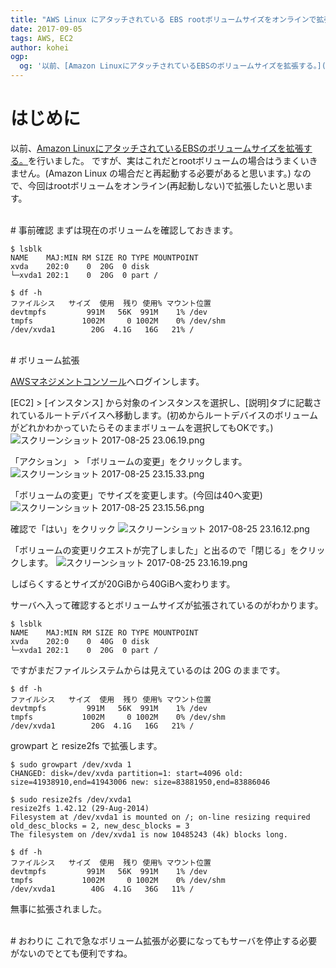 ```yaml
---
title: "AWS Linux にアタッチされている EBS rootボリュームサイズをオンラインで拡張する。"
date: 2017-09-05
tags: AWS, EC2
author: kohei
ogp:
  og: '以前、[Amazon LinuxにアタッチされているEBSのボリュームサイズを拡張する。](http://qiita.com/kooohei/items/fdd37482e5878da3f4fd)を行いました'
---
```


# はじめに
以前、[Amazon LinuxにアタッチされているEBSのボリュームサイズを拡張する。](https://blog.proudit.jp/2017/02/21/expand-ebs-of-elastic-volume-functions.html)を行いました。
ですが、実はこれだとrootボリュームの場合はうまくいきません。(Amazon Linux の場合だと再起動する必要があると思います。)
なので、今回はrootボリュームをオンライン(再起動しない)で拡張したいと思います。

<br>
# 事前確認
まずは現在のボリュームを確認しておきます。

```
$ lsblk 
NAME    MAJ:MIN RM SIZE RO TYPE MOUNTPOINT
xvda    202:0    0  20G  0 disk 
└─xvda1 202:1    0  20G  0 part /
```

```
$ df -h
ファイルシス   サイズ  使用  残り 使用% マウント位置
devtmpfs         991M   56K  991M    1% /dev
tmpfs           1002M     0 1002M    0% /dev/shm
/dev/xvda1        20G  4.1G   16G   21% /
```

<br>
# ボリューム拡張

[AWSマネジメントコンソール](https://console.aws.amazon.com/)へログインします。

[EC2] > [インスタンス] から対象のインスタンスを選択し、[説明]タブに記載されているルートデバイスへ移動します。(初めからルートデバイスのボリュームがどれかわかっていたらそのままボリュームを選択してもOKです。)
![スクリーンショット 2017-08-25 23.06.19.png](https://qiita-image-store.s3.amazonaws.com/0/82090/63ea74e5-581b-f646-b1c1-ec0525751c67.png)

「アクション」 > 「ボリュームの変更」をクリックします。
![スクリーンショット 2017-08-25 23.15.33.png](https://qiita-image-store.s3.amazonaws.com/0/82090/ce4dcdc2-021a-df78-45f9-b2aee79b2041.png)

「ボリュームの変更」でサイズを変更します。(今回は40へ変更)
![スクリーンショット 2017-08-25 23.15.56.png](https://qiita-image-store.s3.amazonaws.com/0/82090/ba0d5a51-9d49-964e-0c27-bcc0f8eaf845.png)

確認で「はい」をクリック
![スクリーンショット 2017-08-25 23.16.12.png](https://qiita-image-store.s3.amazonaws.com/0/82090/afe9d1b2-d001-a526-183c-d970cdc4e0fb.png)

「ボリュームの変更リクエストが完了しました」と出るので「閉じる」をクリックします。
![スクリーンショット 2017-08-25 23.16.19.png](https://qiita-image-store.s3.amazonaws.com/0/82090/880b50f7-ef61-c369-b3e9-12b27275792e.png)

しばらくするとサイズが20GiBから40GiBへ変わります。

サーバへ入って確認するとボリュームサイズが拡張されているのがわかります。

```bash:確認
$ lsblk 
NAME    MAJ:MIN RM SIZE RO TYPE MOUNTPOINT
xvda    202:0    0  40G  0 disk 
└─xvda1 202:1    0  20G  0 part /
```

ですがまだファイルシステムからは見えているのは 20G のままです。

```bash:確認
$ df -h
ファイルシス   サイズ  使用  残り 使用% マウント位置
devtmpfs         991M   56K  991M    1% /dev
tmpfs           1002M     0 1002M    0% /dev/shm
/dev/xvda1        20G  4.1G   16G   21% /
```

growpart と resize2fs で拡張します。

```bash:growpart
$ sudo growpart /dev/xvda 1
CHANGED: disk=/dev/xvda partition=1: start=4096 old: size=41938910,end=41943006 new: size=83881950,end=83886046
```

```bash:resize2fs
$ sudo resize2fs /dev/xvda1
resize2fs 1.42.12 (29-Aug-2014)
Filesystem at /dev/xvda1 is mounted on /; on-line resizing required
old_desc_blocks = 2, new_desc_blocks = 3
The filesystem on /dev/xvda1 is now 10485243 (4k) blocks long.
```

```bash:確認
$ df -h
ファイルシス   サイズ  使用  残り 使用% マウント位置
devtmpfs         991M   56K  991M    1% /dev
tmpfs           1002M     0 1002M    0% /dev/shm
/dev/xvda1        40G  4.1G   36G   11% /
```

無事に拡張されました。

<br>
# おわりに
これで急なボリューム拡張が必要になってもサーバを停止する必要がないのでとても便利ですね。

